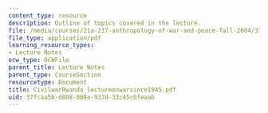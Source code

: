 ```yaml
---
content_type: resource
description: Outline of topics covered in the lecture.
file: /media/courses/21a-217-anthropology-of-war-and-peace-fall-2004/37fcaa5bd808008e937d33c45c6feaab_CivilwarRwanda_lectureonwarsince1945.pdf
file_type: application/pdf
learning_resource_types:
- Lecture Notes
ocw_type: OCWFile
parent_title: Lecture Notes
parent_type: CourseSection
resourcetype: Document
title: CivilwarRwanda_lectureonwarsince1945.pdf
uid: 37fcaa5b-d808-008e-937d-33c45c6feaab
---
```

